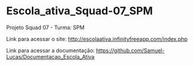 # Escola_ativa_Squad-07_SPM
Projeto Squad 07 - Turma: SPM

Link para acessar o site: http://escolaativa.infinityfreeapp.com/index.php

Link para acessar a documentação: https://github.com/Samuel-Lucas/Documentacao_Escola_Ativa
